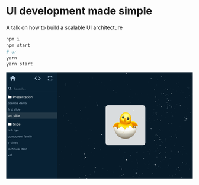 # UI development made simple

A talk on how to build a scalable UI architecture


```bash
npm i
npm start
# or
yarn
yarn start
```

![Seriously](seriously.gif)
